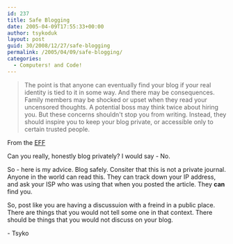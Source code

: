 ```yaml
---
id: 237
title: Safe Blogging
date: 2005-04-09T17:55:33+00:00
author: tsykoduk
layout: post
guid: 30/2008/12/27/safe-blogging
permalink: /2005/04/09/safe-blogging/
categories:
  - Computers! and Code!
---
```

<blockquote>
The point is that anyone can eventually find your blog if your real identity is tied to it in some way. And there may be consequences. Family members may be shocked or upset when they read your uncensored thoughts. A potential boss may think twice about hiring you. But these concerns shouldn't stop you from writing. Instead, they should inspire you to keep your blog private, or accessible only to certain trusted people.</blockquote>

<p>From the <a href="http://www.eff.org/Privacy/Anonymity/blog-anonymously.php"><span class="caps">EFF</span></a></p>


<p>Can you really, honestly blog privately? I would say - No.</p>


<p>So - here is my advice. Blog safely. Consiter that this is not a private journal. Anyone in the world can read this. They can track down your IP address, and ask your <span class="caps">ISP</span> who was using that when you posted the article. They <strong>can</strong> find you.</p>


<p>So, post like you are having a discussuion with a freind in a public place. There are things that you would not tell some one in that context. There should be things that you would not discuss on your blog.</p>


<p>- Tsyko</p>